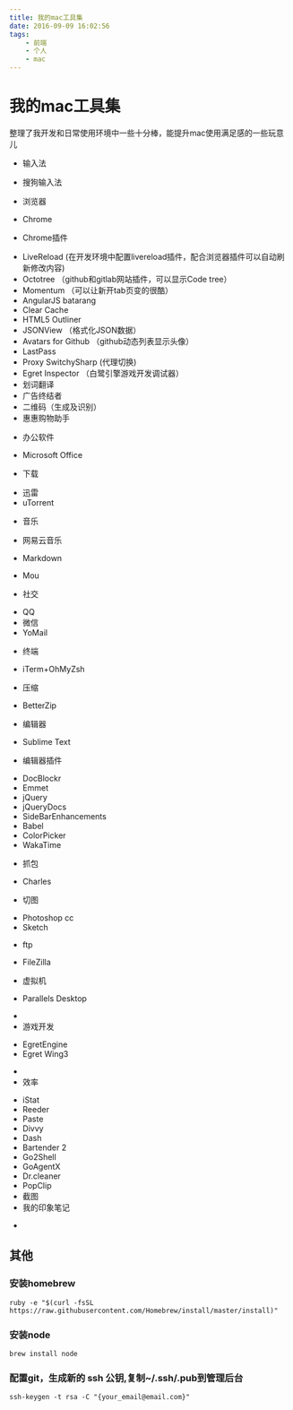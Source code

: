 ```yaml
---
title: 我的mac工具集
date: 2016-09-09 16:02:56
tags:
    - 前端
    - 个人
    - mac
---
```


# 我的mac工具集
整理了我开发和日常使用环境中一些十分棒，能提升mac使用满足感的一些玩意儿
<!--more-->

- 输入法
 + 搜狗输入法
- 浏览器
 + Chrome
- Chrome插件
 + LiveReload (在开发环境中配置livereload插件，配合浏览器插件可以自动刷新修改内容)
 + Octotree （github和gitlab网站插件，可以显示Code tree）
 + Momentum （可以让新开tab页变的很酷）
 + AngularJS batarang 
 + Clear Cache
 + HTML5 Outliner
 + JSONView （格式化JSON数据）
 + Avatars for Github （github动态列表显示头像）
 + LastPass 
 + Proxy SwitchySharp (代理切换)
 + Egret Inspector （白鹭引擎游戏开发调试器）
 + 划词翻译
 + 广告终结者
 + 二维码（生成及识别）
 + 惠惠购物助手
- 办公软件
 + Microsoft Office
- 下载
 + 迅雷
 + uTorrent
- 音乐
 + 网易云音乐
- Markdown
 + Mou
- 社交
 + QQ
 + 微信
 + YoMail
- 终端
 + iTerm+OhMyZsh
- 压缩
 + BetterZip
- 编辑器
 + Sublime Text
- 编辑器插件
 + DocBlockr
 + Emmet
 + jQuery
 + jQueryDocs
 + SideBarEnhancements
 + Babel
 + ColorPicker
 + WakaTime
- 抓包
 + Charles
- 切图
 + Photoshop cc
 + Sketch
- ftp
 + FileZilla
- 虚拟机
 + Parallels Desktop
-
- 游戏开发
 + EgretEngine
 + Egret Wing3
- 
- 效率
 + iStat
 + Reeder
 + Paste
 + Divvy
 + Dash
 + Bartender 2
 + Go2Shell
 + GoAgentX
 + Dr.cleaner
 + PopClip
 + 截图
 + 我的印象笔记
- 

## 其他
### 安装homebrew
```code
ruby -e "$(curl -fsSL https://raw.githubusercontent.com/Homebrew/install/master/install)"
```
### 安装node
```code
brew install node
```
### 配置git，生成新的 ssh 公钥,复制~/.ssh/.pub到管理后台
```code
ssh-keygen -t rsa -C "{your_email@email.com}"
```
